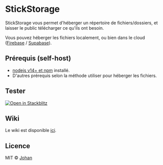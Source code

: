 # StickStorage

StickStorage vous permet d'héberger un répertoire de fichiers/dossiers, et laisser le public télécharger ce qu'ils ont besoin.

Vous pouvez héberger les fichiers localement, ou bien dans le cloud ([Firebase](https://firebase.google.com/docs/storage) / [Supabase](https://supabase.com/docs/guides/storage)).


## Prérequis (self-host)

* [nodejs v14+ et npm](https://nodejs.org) installé.
* D'autres prérequis selon la méthode utiliser pour héberger les fichiers.


## Tester

[![Open in Stackblitz](https://developer.stackblitz.com/img/open_in_stackblitz.svg)](https://stackblitz.com/github/johan-perso/stickstorage)


## Wiki

Le wiki est disponible [ici](https://github.com/johan-perso/stickstorage/wiki).


## Licence

MIT © [Johan](https://johanstick.fr)

